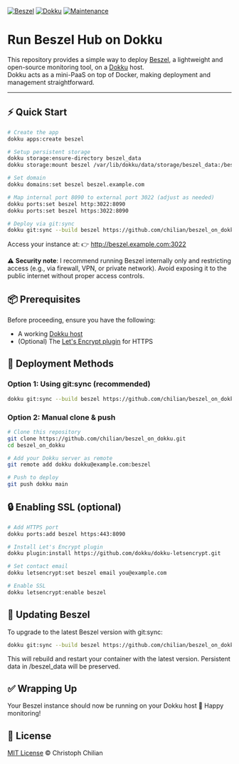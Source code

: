 [![Beszel](https://img.shields.io/badge/Beszel-0.12.12-blue.svg)](https://github.com/henrygd/beszel/releases/tag/v0.12.12)
[![Dokku](https://img.shields.io/badge/Dokku-Repo-blue.svg)](https://github.com/dokku/dokku)
[![Maintenance](https://img.shields.io/badge/Maintained%3F-yes-green.svg)](https://github.com/chilian/beszel_on_dokku/graphs/commit-activity)

# Run Beszel Hub on Dokku
This repository provides a simple way to deploy [Beszel](https://beszel.dev/), a lightweight and open-source monitoring tool, on a [Dokku](https://dokku.com/) host.  
Dokku acts as a mini-PaaS on top of Docker, making deployment and management straightforward.

---

## ⚡ Quick Start

```bash
# Create the app
dokku apps:create beszel

# Setup persistent storage
dokku storage:ensure-directory beszel_data
dokku storage:mount beszel /var/lib/dokku/data/storage/beszel_data:/beszel_data

# Set domain
dokku domains:set beszel beszel.example.com

# Map internal port 8090 to external port 3022 (adjust as needed)
dokku ports:set beszel http:3022:8090
dokku ports:set beszel https:3022:8090

# Deploy via git:sync
dokku git:sync --build beszel https://github.com/chilian/beszel_on_dokku.git
```

Access your instance at:
👉 http://beszel.example.com:3022

⚠️ **Security note**: I recommend running Beszel internally only and restricting access (e.g., via firewall, VPN, or private network). Avoid exposing it to the public internet without proper access controls.

## 📦 Prerequisites

Before proceeding, ensure you have the following:

- A working [Dokku host](https://dokku.com/docs/getting-started/installation/)
- (Optional) The [Let's Encrypt plugin](https://github.com/dokku/dokku-letsencrypt) for HTTPS

## 🚀 Deployment Methods

### Option 1: Using git:sync (recommended)
```bash
dokku git:sync --build beszel https://github.com/chilian/beszel_on_dokku.git
```

### Option 2: Manual clone & push
```bash
# Clone this repository
git clone https://github.com/chilian/beszel_on_dokku.git
cd beszel_on_dokku

# Add your Dokku server as remote
git remote add dokku dokku@example.com:beszel

# Push to deploy
git push dokku main
```

## 🔒 Enabling SSL (optional)
 ```bash
# Add HTTPS port
dokku ports:add beszel https:443:8090

# Install Let's Encrypt plugin
dokku plugin:install https://github.com/dokku/dokku-letsencrypt.git

# Set contact email
dokku letsencrypt:set beszel email you@example.com

# Enable SSL
dokku letsencrypt:enable beszel
```

## 🔄 Updating Beszel
To upgrade to the latest Beszel version with git:sync:
```bash
dokku git:sync --build beszel https://github.com/chilian/beszel_on_dokku.git
```
This will rebuild and restart your container with the latest version.
Persistent data in /beszel_data will be preserved.

## ✅ Wrapping Up
Your Beszel instance should now be running on your Dokku host 🎉
Happy monitoring!

## 📜 License
[MIT License](https://github.com/chilian/beszel_on_dokku/blob/main/LICENSE) © Christoph Chilian
